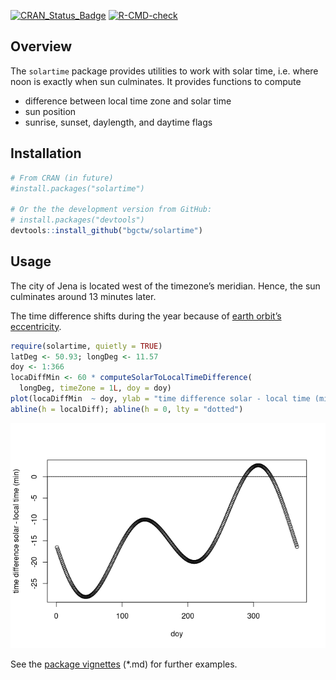
<!-- 
README.md is generated from README.Rmd. Please edit that file
rmarkdown::render("README.Rmd") 
-->
<!-- badges: start -->

[![CRAN\_Status\_Badge](http://www.r-pkg.org/badges/version/solartime)](http://cran.r-project.org/package=solartime)
[![R-CMD-check](https://github.com/bgctw/solartime/workflows/R-CMD-check/badge.svg)](https://github.com/bgctw/solartime/actions)
<!-- badges: end -->

## Overview

The `solartime` package provides utilities to work with solar time,
i.e. where noon is exactly when sun culminates. It provides functions to
compute

-   difference between local time zone and solar time
-   sun position
-   sunrise, sunset, daylength, and daytime flags

## Installation

``` r
# From CRAN (in future)
#install.packages("solartime")

# Or the the development version from GitHub:
# install.packages("devtools")
devtools::install_github("bgctw/solartime")
```

## Usage

The city of Jena is located west of the timezone’s meridian. Hence, the
sun culminates around 13 minutes later.

The time difference shifts during the year because of [earth orbit’s
eccentricity](https://en.wikipedia.org/wiki/Orbital_eccentricity).

``` r
require(solartime, quietly = TRUE)
latDeg <- 50.93; longDeg <- 11.57
doy <- 1:366
locaDiffMin <- 60 * computeSolarToLocalTimeDifference(
  longDeg, timeZone = 1L, doy = doy)
plot(locaDiffMin  ~ doy, ylab = "time difference solar - local time (min)")
abline(h = localDiff); abline(h = 0, lty = "dotted")
```

![](tools/README-eccentricityPlot-1.png)<!-- -->

See the [package
vignettes](https://github.com/bgctw/solartime/tree/master/vignettes)
(\*.md) for further examples.
